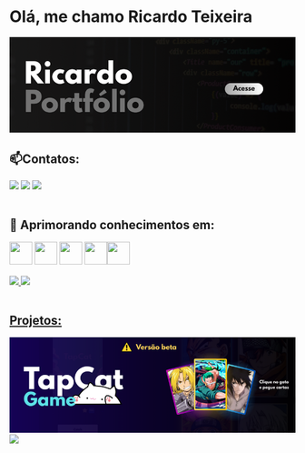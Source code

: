 # Olá, me chamo Ricardo Teixeira
<a href="https://ricardo-zeta.vercel.app"><img src="./assets/Ricardo.png"/></a>
<h2>📫Contatos:</h2>
<div>
  <a href="https://instagram.com/uirick_" target="_blank"><img src="https://img.shields.io/badge/-Instagram-%23E4405F?style=for-the-badge&logo=instagram&logoColor=white" target="_blank"></a>
  <a href = "mailto:ricardo15.barras@gmail.com"><img src="https://img.shields.io/badge/Gmail-D14836?style=for-the-badge&logo=gmail&logoColor=white" target="_blank"></a>
  <a href="https://www.linkedin.com/in/josé-ricardo-lages-980301196/" target="_blank"><img src="https://img.shields.io/badge/-LinkedIn-%230077B5?style=for-the-badge&logo=linkedin&logoColor=white" target="_blank"></a>   
</div>
<br>
<h2>🌱 Aprimorando conhecimentos em:</h2>
<div>
 <img src="https://cdn.jsdelivr.net/gh/devicons/devicon/icons/html5/html5-original.svg" width="40" height="40"/> <img src="https://cdn.jsdelivr.net/gh/devicons/devicon/icons/css3/css3-original.svg" width="40" height="40"/> <img src="https://cdn.jsdelivr.net/gh/devicons/devicon/icons/javascript/javascript-original.svg" width="40" height="40"/> <img src="https://cdn.jsdelivr.net/gh/devicons/devicon/icons/bootstrap/bootstrap-original.svg" width="40" height="40"/><img src="https://cdn.jsdelivr.net/gh/devicons/devicon/icons/nodejs/nodejs-original.svg" width="40" height="40"/>
</div>
<br>
<div>
  <a href="https://github.com/rcardoo">
  <img height="180em" src="https://github-readme-stats.vercel.app/api/top-langs/?username=rcardoo&layout=compact&langs_count=7&theme=dracula"/>
  <img height="180em" src="https://github-readme-stats.vercel.app/api?username=rcardoo&show_icons=true&theme=dracula&include_all_commits=true&count_private=true"/>
</div>
<br>
<h2>Projetos:</h2>
<a href="https://tapcat.vercel.app" target="_blank"><img src="./assets/tapcat.png"/></a>
<a href="https://rcardoo.github.io/rickdex/"><img src="./assets/rickdexHeader.png"/></a>
